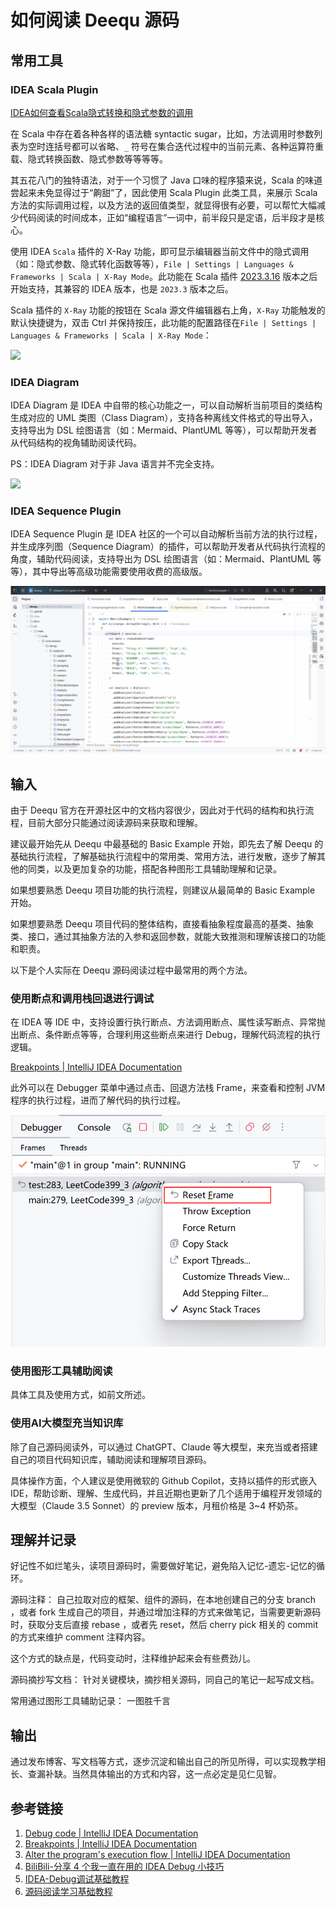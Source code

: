 # 如何阅读 Deequ 源码

## 常用工具

### IDEA Scala Plugin

[IDEA如何查看Scala隐式转换和隐式参数的调用](work/programming/Scala/solution/IDEA如何查看Scala隐式转换和隐式参数的调用.md)

在 Scala 中存在着各种各样的语法糖 syntactic sugar，比如，方法调用时参数列表为空时连括号都可以省略、`_` 符号在集合迭代过程中的当前元素、各种运算符重载、隐式转换函数、隐式参数等等等等。

其五花八门的独特语法，对于一个习惯了 Java 口味的程序猿来说，Scala 的味道尝起来未免显得过于“齁甜”了，因此使用 Scala Plugin 此类工具，来展示 Scala 方法的实际调用过程，以及方法的返回值类型，就显得很有必要，可以帮忙大幅减少代码阅读的时间成本，正如“编程语言”一词中，前半段只是定语，后半段才是核心。

使用 IDEA `Scala` 插件的 X-Ray 功能，即可显示编辑器当前文件中的隐式调用（如：隐式参数、隐式转化函数等等），`File | Settings | Languages & Frameworks | Scala | X-Ray Mode`。此功能在 Scala 插件 [2023.3.16](https://plugins.jetbrains.com/plugin/1347-scala/versions/stable/446506) 版本之后开始支持，其兼容的 IDEA 版本，也是 `2023.3` 版本之后。

Scala 插件的 `X-Ray` 功能的按钮在 Scala 源文件编辑器右上角，`X-Ray` 功能触发的默认快捷键为，双击 Ctrl 并保持按压，此功能的配置路径在`File | Settings | Languages & Frameworks | Scala | X-Ray Mode`：

![](resources/images/demonstrate.gif)

### IDEA Diagram

IDEA Diagram 是 IDEA 中自带的核心功能之一，可以自动解析当前项目的类结构生成对应的 UML 类图（Class Diagram），支持各种离线文件格式的导出导入，支持导出为 DSL 绘图语言（如：Mermaid、PlantUML 等等），可以帮助开发者从代码结构的视角辅助阅读代码。

PS：IDEA Diagram 对于非 Java 语言并不完全支持。

![](resources/images/demonstrate%201.gif)

### IDEA Sequence Plugin

IDEA Sequence Plugin 是 IDEA 社区的一个可以自动解析当前方法的执行过程，并生成序列图（Sequence Diagram）的插件，可以帮助开发者从代码执行流程的角度，辅助代码阅读，支持导出为 DSL 绘图语言（如：Mermaid、PlantUML 等等），其中导出等高级功能需要使用收费的高级版。

![](resources/images/demonstrate%202.gif)

## 输入

由于 Deequ 官方在开源社区中的文档内容很少，因此对于代码的结构和执行流程，目前大部分只能通过阅读源码来获取和理解。

建议最开始先从 Deequ 中最基础的 Basic Example 开始，即先去了解 Deequ 的基础执行流程，了解基础执行流程中的常用类、常用方法，进行发散，逐步了解其他的同类，以及更加复杂的功能，搭配各种图形工具辅助理解和记录。

如果想要熟悉 Deequ 项目功能的执行流程，则建议从最简单的 Basic Example 开始。

如果想要熟悉 Deequ 项目代码的整体结构，直接看抽象程度最高的基类、抽象类、接口，通过其抽象方法的入参和返回参数，就能大致推测和理解该接口的功能和职责。

以下是个人实际在 Deequ 源码阅读过程中最常用的两个方法。

### 使用断点和调用栈回退进行调试

在 IDEA 等 IDE 中，支持设置行执行断点、方法调用断点、属性读写断点、异常抛出断点、条件断点等等，合理利用这些断点来进行 Debug，理解代码流程的执行逻辑。

[Breakpoints | IntelliJ IDEA Documentation](https://www.jetbrains.com/help/idea/using-breakpoints.html#breakpoint-types)

此外可以在 Debugger 菜单中通过点击、回退方法栈 Frame，来查看和控制 JVM 程序的执行过程，进而了解代码的执行过程。

![](resources/images/Pasted%20image%2020230916203912.png)

### 使用图形工具辅助阅读

具体工具及使用方式，如前文所述。

### 使用AI大模型充当知识库

除了自己源码阅读外，可以通过 ChatGPT、Claude 等大模型，来充当或者搭建自己的项目代码知识库，辅助阅读和理解项目源码。

具体操作方面，个人建议是使用微软的 Github Copilot，支持以插件的形式嵌入 IDE，帮助诊断、理解、生成代码，并且近期也更新了几个适用于编程开发领域的大模型（Claude 3.5 Sonnet）的 preview 版本，月租价格是 3~4 杯奶茶。

## 理解并记录

好记性不如烂笔头，读项目源码时，需要做好笔记，避免陷入记忆-遗忘-记忆的循环。

源码注释：
自己拉取对应的框架、组件的源码，在本地创建自己的分支 branch ，或者 fork 生成自己的项目，并通过增加注释的方式来做笔记，当需要更新源码时，获取分支后直接 rebase ，或者先 reset，然后 cherry pick 相关的 commit 的方式来维护 comment 注释内容。

这个方式的缺点是，代码变动时，注释维护起来会有些费劲儿。

源码摘抄写文档：
针对关键模块，摘抄相关源码，同自己的笔记一起写成文档。

常用通过图形工具辅助记录：
一图胜千言

## 输出

通过发布博客、写文档等方式，逐步沉淀和输出自己的所见所得，可以实现教学相长、查漏补缺。当然具体输出的方式和内容，这一点必定是见仁见智。

## 参考链接

1. [Debug code | IntelliJ IDEA Documentation](https://www.jetbrains.com/help/idea/debugging-code.html)
2. [Breakpoints | IntelliJ IDEA Documentation](https://www.jetbrains.com/help/idea/using-breakpoints.html#breakpoint-types)
3. [Alter the program's execution flow | IntelliJ IDEA Documentation](https://www.jetbrains.com/help/idea/altering-the-program-s-execution-flow.html#breakpoint-expressions)
4. [BiliBili-分享 4 个我一直在用的 IDEA Debug 小技巧](https://www.bilibili.com/video/BV1Rm4y1P7j8)
5. [IDEA-Debug调试基础教程](work/tools/IT/JetBrains/IDEA/IDEA-Debug调试基础教程.md)
6. [源码阅读学习基础教程](work/methodology/Software-Engineering/源码阅读学习基础教程.md)